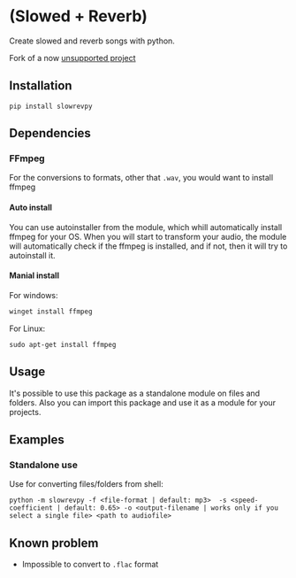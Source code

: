 # (Slowed + Reverb)

Create slowed and reverb songs with python.

Fork of a now [unsupported project](https://github.com/JustCoww/slowedreverb)

## **Installation**

```shell
pip install slowrevpy
```

## **Dependencies**

### FFmpeg
For the conversions to formats, other that `.wav`, you would want to install ffmpeg

#### Auto install

You can use autoinstaller from the module, which whill automatically install ffmpeg for your OS.
When you will start to transform your audio, the module will automatically check if the ffmpeg is installed, and if not, then it will try to autoinstall it.

#### Manial install

For windows:

```powershell
winget install ffmpeg
```

For Linux:

```shell
sudo apt-get install ffmpeg
```

## Usage

It's possible to use this package as a standalone module on files and folders.
Also you can import this package and use it as a module for your projects.

## Examples

### Standalone use

Use for converting files/folders from shell:

```shell
python -m slowrevpy -f <file-format | default: mp3>  -s <speed-coefficient | default: 0.65> -o <output-filename | works only if you select a single file> <path to audiofile>
```

## Known problem

- Impossible to convert to `.flac` format
